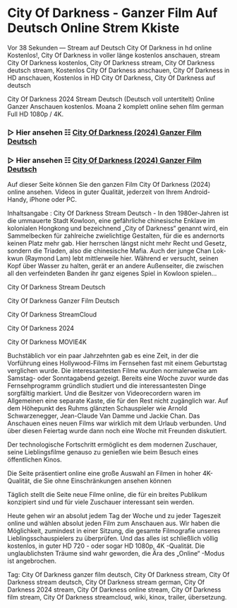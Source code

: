 # City Of Darkness - Ganzer Film Auf Deutsch Online Strem Kkiste
Vor 38 Sekunden — Stream auf Deutsch City Of Darkness in hd online Kostenlos!, City Of Darkness in voller länge kostenlos anschauen, stream City Of Darkness kostenlos, City Of Darkness stream, City Of Darkness deutsch stream, Kostenlos City Of Darkness anschauen, City Of Darkness in HD anschauen, Kostenlos in HD City Of Darkness, City Of Darkness auf deutsch

City Of Darkness 2024 Stream Deutsch (Deutsch voll untertitelt) Online Ganzer Anschauen kostenlos. Moana 2 komplett online sehen film german Full HD 1080p / 4K.

### ▷ Hier ansehen ☷ [City Of Darkness (2024) Ganzer Film Deutsch](https://is.gd/HYsir4)

### ▷ Hier ansehen ☷ [City Of Darkness (2024) Ganzer Film Deutsch](https://is.gd/HYsir4)

Auf dieser Seite können Sie den ganzen Film City Of Darkness (2024) online ansehen. Videos in guter Qualität, jederzeit von Ihrem Android-Handy, iPhone oder PC.

Inhaltsangabe : City Of Darkness Stream Deutsch - In den 1980er-Jahren ist die ummauerte Stadt Kowloon, eine gefährliche chinesische Enklave im kolonialen Hongkong und bezeichnend „City of Darkness“ genannt wird, ein Sammelbecken für zahlreiche zwielichtige Gestalten, für die es andernorts keinen Platz mehr gab. Hier herrschen längst nicht mehr Recht und Gesetz, sondern die Triaden, also die chinesische Mafia. Auch der junge Chan Lok-kwun (Raymond Lam) lebt mittlerweile hier. Während er versucht, seinen Kopf über Wasser zu halten, gerät er an andere Außenseiter, die zwischen all den verfeindeten Banden ihr ganz eigenes Spiel in Kowloon spielen...

City Of Darkness Stream Deutsch

City Of Darkness Ganzer Film Deutsch

City Of Darkness StreamCloud

City Of Darkness 2024

City Of Darkness MOVIE4K

Buchstäblich vor ein paar Jahrzehnten gab es eine Zeit, in der die Vorführung eines Hollywood-Films im Fernsehen fast mit einem Geburtstag verglichen wurde. Die interessantesten Filme wurden normalerweise am Samstag- oder Sonntagabend gezeigt. Bereits eine Woche zuvor wurde das Fernsehprogramm gründlich studiert und die interessantesten Dinge sorgfältig markiert. Und die Besitzer von Videorecordern waren im Allgemeinen eine separate Kaste, die für den Rest nicht zugänglich war. Auf dem Höhepunkt des Ruhms glänzten Schauspieler wie Arnold Schwarzenegger, Jean-Claude Van Damme und Jackie Chan. Das Anschauen eines neuen Films war wirklich mit dem Urlaub verbunden. Und über diesen Feiertag wurde dann noch eine Woche mit Freunden diskutiert.

Der technologische Fortschritt ermöglicht es dem modernen Zuschauer, seine Lieblingsfilme genauso zu genießen wie beim Besuch eines öffentlichen Kinos.

Die Seite präsentiert online eine große Auswahl an Filmen in hoher 4K-Qualität, die Sie ohne Einschränkungen ansehen können

Täglich stellt die Seite neue Filme online, die für ein breites Publikum konzipiert sind und für viele Zuschauer interessant sein werden.

Heute gehen wir an absolut jedem Tag der Woche und zu jeder Tageszeit online und wählen absolut jeden Film zum Anschauen aus. Wir haben die Möglichkeit, zumindest in einer Sitzung, die gesamte Filmografie unseres Lieblingsschauspielers zu überprüfen. Und das alles ist schließlich völlig kostenlos, in guter HD 720 - oder sogar HD 1080p, 4K -Qualität. Die unglaublichsten Träume sind wahr geworden, die Ära des „Online“ -Modus ist angebrochen.

Tag: City Of Darkness ganzer film deutsch, City Of Darkness stream, City Of Darkness stream deutsch, City Of Darkness stream german, City Of Darkness 2024 stream, City Of Darkness online stream, City Of Darkness film stream, City Of Darkness streamcloud, wiki, kinox, trailer, übersetzung.

